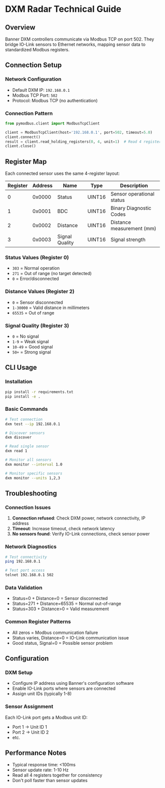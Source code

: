 # DXM Radar Technical Guide

## Overview

Banner DXM controllers communicate via Modbus TCP on port 502. They bridge IO-Link sensors to Ethernet networks, mapping sensor data to standardized Modbus registers.

## Connection Setup

### Network Configuration
- Default DXM IP: `192.168.0.1`
- Modbus TCP Port: `502`
- Protocol: Modbus TCP (no authentication)

### Connection Pattern
```python
from pymodbus.client import ModbusTcpClient

client = ModbusTcpClient(host='192.168.0.1', port=502, timeout=5.0)
client.connect()
result = client.read_holding_registers(0, 4, unit=1)  # Read 4 registers from unit 1
client.close()
```

## Register Map

Each connected sensor uses the same 4-register layout:

| Register | Address | Name | Type | Description |
|----------|---------|------|------|-------------|
| 0 | 0x0000 | Status | UINT16 | Sensor operational status |
| 1 | 0x0001 | BDC | UINT16 | Binary Diagnostic Codes |
| 2 | 0x0002 | Distance | UINT16 | Distance measurement (mm) |
| 3 | 0x0003 | Signal Quality | UINT16 | Signal strength |

### Status Values (Register 0)
- `303` = Normal operation
- `271` = Out of range (no target detected)
- `0` = Error/disconnected

### Distance Values (Register 2)
- `0` = Sensor disconnected
- `1-30000` = Valid distance in millimeters
- `65535` = Out of range

### Signal Quality (Register 3)
- `0` = No signal
- `1-9` = Weak signal
- `10-49` = Good signal
- `50+` = Strong signal

## CLI Usage

### Installation
```bash
pip install -r requirements.txt
pip install -e .
```

### Basic Commands
```bash
# Test connection
dxm test --ip 192.168.0.1

# Discover sensors
dxm discover

# Read single sensor
dxm read 1

# Monitor all sensors
dxm monitor --interval 1.0

# Monitor specific sensors
dxm monitor --units 1,2,3
```

## Troubleshooting

### Connection Issues
1. **Connection refused**: Check DXM power, network connectivity, IP address
2. **Timeout**: Increase timeout, check network latency
3. **No sensors found**: Verify IO-Link connections, check sensor power

### Network Diagnostics
```bash
# Test connectivity
ping 192.168.0.1

# Test port access
telnet 192.168.0.1 502
```

### Data Validation
- Status=0 + Distance=0 = Sensor disconnected
- Status=271 + Distance=65535 = Normal out-of-range
- Status=303 + Distance>0 = Valid measurement

### Common Register Patterns
- All zeros = Modbus communication failure
- Status varies, Distance=0 = IO-Link communication issue
- Good status, Signal=0 = Possible sensor problem

## Configuration

### DXM Setup
- Configure IP address using Banner's configuration software
- Enable IO-Link ports where sensors are connected
- Assign unit IDs (typically 1-8)

### Sensor Assignment
Each IO-Link port gets a Modbus unit ID:
- Port 1 → Unit ID 1
- Port 2 → Unit ID 2
- etc.

## Performance Notes

- Typical response time: <100ms
- Sensor update rate: 1-10 Hz
- Read all 4 registers together for consistency
- Don't poll faster than sensor updates